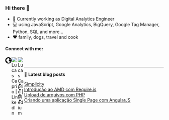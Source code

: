 ### Hi there 👋

- :round_pushpin: Currently working as Digital Analytics Engineer
- :computer: using JavaScript, Google Analytics, BigQuery, Google Tag Manager, Python, SQL and more...
- :heart: family, dogs, travel and cook

#### Connect with me:

[<img align="left" alt="Lucas Caprio | Website" width="20px" src="https://raw.githubusercontent.com/iconic/open-iconic/master/svg/globe.svg" />][website]
[<img align="left" alt="Lucas Caprio | LinkedIn" width="20px" src="https://cdn.jsdelivr.net/npm/simple-icons@v3/icons/linkedin.svg" />][linkedin]
[<img align="left" alt="Lucas Caprio | Medium" width="20px" src="https://cdn.jsdelivr.net/npm/simple-icons@v3/icons/medium.svg" />][medium]

<br />

---

:closed_book: **Latest blog posts**
<!-- BLOG-POST-LIST:START -->
- [Simplicity](https://medium.com/@lucascaprio/simplicity-cde3872d466d?source=rss-4559d5ff9499------2)
- [Introdução ao AMD com Require.js](https://medium.com/@lucascaprio/introdu%C3%A7%C3%A3o-ao-amd-com-require-js-5a41dd8f8dc3?source=rss-4559d5ff9499------2)
- [Upload de arquivos com PHP](https://medium.com/@lucascaprio/upload-de-arquivos-com-php-b18b265483fa?source=rss-4559d5ff9499------2)
- [Criando uma aplicação Single Page com AngularJS](https://medium.com/@lucascaprio/criando-uma-aplica%C3%A7%C3%A3o-single-page-com-angularjs-e46e3cd1ca7?source=rss-4559d5ff9499------2)
<!-- BLOG-POST-LIST:END -->

[website]: http://lucascaprio.com
[linkedin]: https://www.linkedin.com/in/lucascaprio/
[medium]: https://medium.com/@lucascaprio
